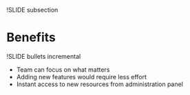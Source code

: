!SLIDE subsection
# Benefits #

!SLIDE bullets incremental
* Team can focus on what matters
* Adding new features would require less effort
* Instant access to new resources from administration panel

